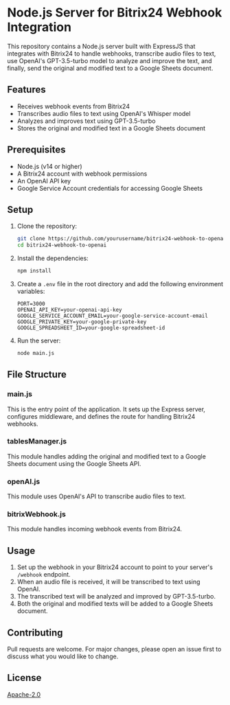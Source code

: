 # Node.js Server for Bitrix24 Webhook Integration

This repository contains a Node.js server built with ExpressJS that integrates with Bitrix24 to handle webhooks, transcribe audio files to text, use OpenAI's GPT-3.5-turbo model to analyze and improve the text, and finally, send the original and modified text to a Google Sheets document.

## Features
- Receives webhook events from Bitrix24
- Transcribes audio files to text using OpenAI's Whisper model
- Analyzes and improves text using GPT-3.5-turbo
- Stores the original and modified text in a Google Sheets document

## Prerequisites
- Node.js (v14 or higher)
- A Bitrix24 account with webhook permissions
- An OpenAI API key
- Google Service Account credentials for accessing Google Sheets

## Setup

1. Clone the repository:
    ```bash
    git clone https://github.com/yourusername/bitrix24-webhook-to-openai.git
    cd bitrix24-webhook-to-openai
    ```

2. Install the dependencies:
    ```bash
    npm install
    ```

3. Create a `.env` file in the root directory and add the following environment variables:
    ```plaintext
    PORT=3000
    OPENAI_API_KEY=your-openai-api-key
    GOOGLE_SERVICE_ACCOUNT_EMAIL=your-google-service-account-email
    GOOGLE_PRIVATE_KEY=your-google-private-key
    GOOGLE_SPREADSHEET_ID=your-google-spreadsheet-id
    ```

4. Run the server:
    ```bash
    node main.js
    ```

## File Structure

### main.js
This is the entry point of the application. It sets up the Express server, configures middleware, and defines the route for handling Bitrix24 webhooks.

### tablesManager.js
This module handles adding the original and modified text to a Google Sheets document using the Google Sheets API.

### openAI.js
This module uses OpenAI's API to transcribe audio files to text.

### bitrixWebhook.js
This module handles incoming webhook events from Bitrix24.

## Usage

1. Set up the webhook in your Bitrix24 account to point to your server's `/webhook` endpoint.
2. When an audio file is received, it will be transcribed to text using OpenAI.
3. The transcribed text will be analyzed and improved by GPT-3.5-turbo.
4. Both the original and modified texts will be added to a Google Sheets document.

## Contributing
Pull requests are welcome. For major changes, please open an issue first to discuss what you would like to change.

## License
[Apache-2.0](LICENSE)